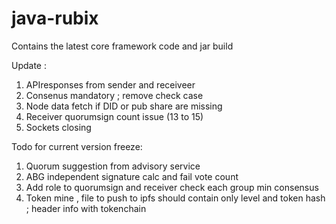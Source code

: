 # java-rubix
Contains the latest core framework code and jar build


Update : 
1. APIresponses from sender and receiveer
2. Consenus mandatory ; remove check case
3. Node data fetch if DID or pub share are missing
4. Receiver quorumsign count issue (13 to 15)
5. Sockets closing


Todo for current version freeze:
1. Quorum suggestion from advisory service
2. ABG independent signature calc and fail vote count
3. Add role to quorumsign and receiver check each group min consensus
4. Token mine , file to push to ipfs should contain only level and token hash ; header info with tokenchain


